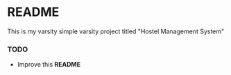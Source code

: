 # README #

This is my varsity simple varsity project titled "Hostel Management System"

### TODO
- Improve this **README**